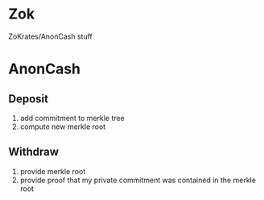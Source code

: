 # Zok

ZoKrates/AnonCash stuff

# AnonCash

## Deposit

1. add commitment to merkle tree
2. compute new merkle root

## Withdraw

1. provide merkle root
2. provide proof that my private commitment was contained in the merkle root
